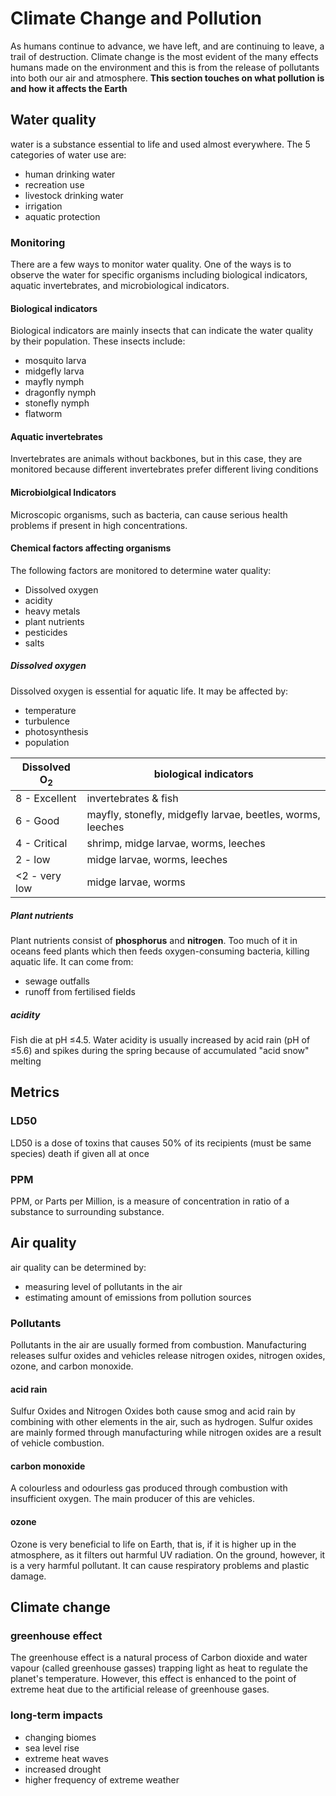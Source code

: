 # Climate Change and Pollution

As humans continue to advance, we have left, and are continuing to leave, a trail of destruction. Climate change is the most evident of the many effects humans made on the environment and this is from the release of pollutants into both our air and atmosphere. **This section touches on what pollution is and how it affects the Earth**

## Water quality

water is a substance essential to life and used almost everywhere. The 5 categories of water use are:

- human drinking water
- recreation use
- livestock drinking water
- irrigation
- aquatic protection

### Monitoring

There are a few ways to monitor water quality. One of the ways is to observe the water for specific organisms including biological indicators, aquatic invertebrates, and microbiological indicators.

#### Biological indicators

Biological indicators are mainly insects that can indicate the water quality by their population. These insects include:

- mosquito larva
- midgefly larva
- mayfly nymph
- dragonfly nymph
- stonefly nymph
- flatworm

#### Aquatic invertebrates

Invertebrates are animals without backbones, but in this case, they are monitored because different invertebrates prefer different living conditions

#### Microbiolgical Indicators

Microscopic organisms, such as bacteria, can cause serious health problems if present in high concentrations.

#### Chemical factors affecting organisms

The following factors are monitored to determine water quality:

- Dissolved oxygen
- acidity
- heavy metals
- plant nutrients
- pesticides
- salts

##### Dissolved oxygen

Dissolved oxygen is essential for aquatic life. It may be affected by:

- temperature
- turbulence
- photosynthesis
- population

| Dissolved O<sub>2</sub> | biological indicators |
| --- | --- |
| 8 - Excellent | invertebrates & fish |
| 6 - Good | mayfly, stonefly, midgefly larvae, beetles, worms, leeches |
| 4 - Critical | shrimp, midge larvae, worms, leeches |
| 2 - low | midge larvae, worms, leeches |
| <2 - very low | midge larvae, worms |

##### Plant nutrients
Plant nutrients consist of **phosphorus** and **nitrogen**. Too much of it in oceans feed plants which then feeds oxygen-consuming bacteria, killing aquatic life. It can come from: 

- sewage outfalls
- runoff from fertilised fields
##### acidity
Fish die at pH ≤4.5. Water acidity is usually increased by acid rain (pH of ≤5.6) and spikes during the spring because of accumulated "acid snow" melting 
## Metrics
### LD50
 LD50 is a dose of toxins that causes 50% of its recipients (must be same species) death if given all at once 
### PPM
PPM, or Parts per Million, is a measure of concentration in ratio of a substance to surrounding substance.
## Air quality
air quality can be determined by: 

- measuring level of pollutants in the air
- estimating amount of emissions from pollution sources
### Pollutants
Pollutants in the air are usually formed from combustion. Manufacturing releases sulfur oxides and vehicles release nitrogen oxides, nitrogen oxides, ozone, and carbon monoxide. 
#### acid rain
Sulfur Oxides and Nitrogen Oxides both cause smog and acid rain by combining with other elements in the air, such as hydrogen. Sulfur oxides are mainly formed through manufacturing while nitrogen oxides are a result of vehicle combustion. 
#### carbon monoxide
A colourless and odourless gas produced through combustion with insufficient oxygen. The main producer of this are vehicles. 
#### ozone
Ozone is very beneficial to life on Earth, that is, if it is higher up in the atmosphere, as it filters out harmful UV radiation. On the ground, however, it is a very harmful pollutant. It can cause respiratory problems and plastic damage. 
## Climate change
### greenhouse effect
The greenhouse effect is a natural process of Carbon dioxide and water vapour (called greenhouse gasses) trapping light as heat to regulate the planet's temperature. However, this effect is enhanced to the point of extreme heat due to the artificial release of greenhouse gases. 
### long-term impacts
- changing biomes
- sea level rise
- extreme heat waves
- increased drought
- higher frequency of extreme weather